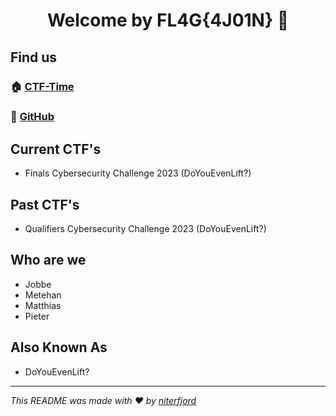 <h1 align="center">Welcome by FL4G{4J01N} 👋</h1>

## Find us

### 🏠 [CTF-Time](https://ctftime.org/team/216538)
### 📝 [GitHub](https://github.com/FL4G-4J01N)

## Current CTF's

* Finals Cybersecurity Challenge 2023 (DoYouEvenLift?)

## Past CTF's

* Qualifiers Cybersecurity Challenge 2023 (DoYouEvenLift?)

## Who are we

* Jobbe
* Metehan
* Matthias
* Pieter

## Also Known As

* DoYouEvenLift?

***
_This README was made with ❤️ by [niterfjord](https://github.com/niterfjord)_
